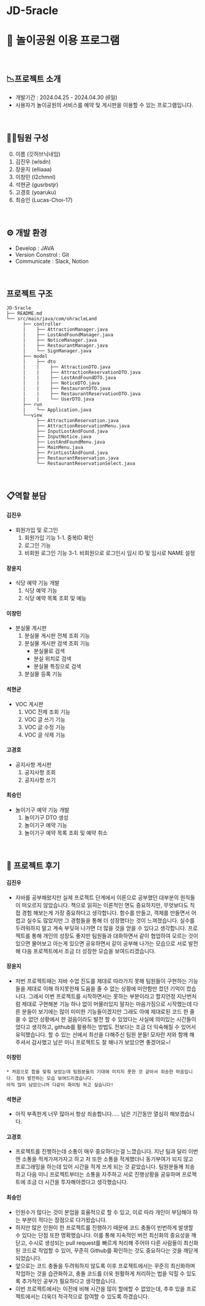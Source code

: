 # JD-5racle

# 🎡 놀이공원 이용 프로그램

<br>

## 📉프로젝트 소개
* 개발기간 : 2024.04.25 - 2024.04.30 (6일)
* 사용자가 놀이공원의 서비스를 예약 및 게시판을 이용할 수 있는 프로그램입니다.

<br>

## 🧑‍💻팀원 구성

0. 이름 (깃허브닉네임)
1. 김진우 (wlsdn)
2. 장윤지 (elliaaa)
3. 이창민 (l2chmnl)
4. 석현균 (gusrbstjr)
5. 고경호 (yoaruku)
6. 최승인 (Lucas-Choi-17)

<br>

## ⚙️ 개발 환경
* Develop : JAVA
* Version Constrol : Git
* Communicate : Slack, Notion

<br>

## 프로젝트 구조
```
JD-5racle
├── README.md
└── src/main/java/com/ohracleLand
      ├── controller
      |    ├── AttractionManager.java
      |    ├── LostAndFoundManager.java
      |    ├── NoticeManager.java
      |    ├── RestaurantManager.java
      |    └── SignManager.java
      ├── model
      |    ├── dto
      |    |    ├── AttractionDTO.java
      |    |    ├── AttractionReservationDTO.java
      |    |    ├── LostAndFoundDTO.java
      |    |    ├── NoticeDTO.java
      |    |    ├── RestaurantDTO.java
      |    |    ├── RestaurantReservationDTO.java
      |    |    └── UserDTO.java
      ├── run
      |    └── Application.java
      └──view
           ├── AttractionReservation.java
           ├── AttractionReservationMenu.java
           ├── InputLostAndFound.java
           ├── InputNotice.java
           ├── LostAndFoundMenu.java
           ├── MainMenu.java
           ├── PrintLostAndFound.java
           ├── RestaurantReservation.java
           └── RestaurantReservationSelect.java
```

<br>

## 📋역할 분담

#### 김진우
* 회원가입 및 로그인
  1. 회원가입 기능
     1-1. 중복ID 확인
  2. 로그인 기능
  3. 비회원 로그인 기능
     3-1. 비회원으로 로그인시 임시 ID 및 임시로 NAME 설정

#### 장윤지
* 식당 예약 기능 개발
  1. 식당 예약 기능
  2. 식당 예약 목록 조회 및 예능

#### 이창민
* 분실물 게시판
  1. 분실물 게시판 전체 조회 기능
  2. 분실물 게시판 검색 조회 기능
     - 분실물로 검색
     - 분실 위치로 검색
     - 분실물 특징으로 검색
  4. 분실물 등록 기능

#### 석현균
* VOC 게시판
  1. VOC 전제 조회 기능
  2. VOC 글 쓰기 기능
  3. VOC 글 수정 기능
  4. VOC 글 삭제 기능

#### 고경호
* 공지사항 게시판
  1. 공지사항 조회
  2. 공지사항 쓰기

#### 최승인
* 놀이기구 예약 기능 개발
  1. 놀이기구 DTO 생성
  2. 놀이기구 예약 기능
  3. 놀이기구 예약 목록 조회 및 예약 취소

<br>
 
## 📕 프로젝트 후기

#### 김진우
* 자바를 공부해왔지만 실제 프로젝트 단계에서 이론으로 공부했던 대부분의 원칙들이 떠오르지 않았습니다.
  책으로 읽히는 이론적인 면도 중요하지만, 무엇보다도 직접 경험 해보는게 가장 중요하다고 생각합니다. 
  함수를 만들고, 객체를 만들면서 어렵고 실수도 많았지만 그 경험들을 통해 더 성장했다는 것이 느껴졌습니다.
  실수를 두려워하지 말고 계속 부딪혀 나가면 더 많을 것을 얻을 수 있다고 생각합니다.
  프로젝트를 통해 개인의 성장도 좋지만 팀원들과 대화하면서 같이 협업하여 모르는 것이 있으면 물어보고
  아는게 있으면 공유하면서 같이 공부해 나가는 모습으로 서로 발전해 다음 프로젝트에서 조금 더 성장한
  모습을 보여드리겠습니다.

#### 장윤지
* 저번 프로젝트때는 자바 수업 진도를 제대로 따라가지 못해 팀원들이 구현하는 기능들을 제대로 이해 하지못한채
  도움을 줄 수 없는 상황에 미안함만 컸던 기억이 컸습니다. 그래서 이번 프로젝트를 시작하면서는 못하는 부분이라고 할지언정
  지난번처럼 제대로 구현해본 기능 하나 없이 머물러있지 말자는 마음가짐으로 시작했는데 다른 분들이 보기에는 많이 미미한 기능들이겠지만
  그래도 아예 제대로된 코드 한 줄 쓸 수 없던 상황에서 한 걸음이라도 발전 할 수 있었다는 사실에 의미있는 시간들이었다고 생각하고,
  github를 활용하는 방법도 전보다는 조금 더 익숙해질 수 있어서 유익했습니다.
  할 수 있는 선에서 최선을 다해주신 팀원 분들! 모자란 저와 함께 해주셔서 감사했고 남은 미니 프로젝트도 잘 해나가 보았으면 좋겠어요~!

#### 이창민
```
* 처음으로 합을 맞춰 보았는데 팀원분들의 기대에 미치지 못한 것 같아서 죄송한 마음입니다. 점차 발전하는 모습 보여드리겠습니다.
아직 많이 남았으니까 다같이 화이팅 하고 싶습니다!
```

#### 석현균
* 아직 부족한게 너무 많아서 항상 죄송합니다..... 남은 기간동안 열심히 해보겠습니다.

#### 고경호
* 프로젝트를 진행하는데 소통이 매우 중요하다는걸 느꼈습니다. 지난 팀과 달리 이번엔 소통을 적게가져가자고 하고 저 또한 소통을 적게했더니 동기부여가 되지 않고 프로그래밍을 하는데 있어 시간을 적게 쓰게 되는 것 같았습니다.
  팀원분들께 죄송하고 다음 미니 프로젝트부터는 소통을 자주하고 서로 진행상황을 공유하며 프로젝트에 조금 더 시간을 투자해야겠다고 생각했습니다.

#### 최승인
* 인원수가 많다는 것이 분업을 효율적으로 할 수 있고, 이로 따라 개인이 부담해야 하는 부분이 적다는 장점으로 다가왔습니다.
* 하지만 많은 인원이 한 프로젝트를 진행하기 때문에 코드 충돌이 빈번하게 발생할 수 있다는 단점 또한 명확했습니다. 이를 통해 지속적인 버전 최신화의 중요성을 깨닫고, 수시로 생성되는 pull request를 빠르게 처리해 주어야 다른 사람들이 최신화된 코드로 작업할 수 있어, 꾸준히 Github를 확인하는 것도 중요하다는 것을 깨닫게 되었습니다.
* 앞으로는 코드 충돌을 두려워하지 않도록 이후 프로젝트에서는 꾸준히 최신화하며 작업하는 것을 습관화하고, 충돌 코드를 더욱 원활하게 처리하는 법을 익힐 수 있도록 추가적인 공부가 필요하다고 생각했습니다.
* 이번 프로젝트에서는 이전에 비해 시간을 많이 할애할 수 없었는데, 추후 있을 프로젝트에서는 더욱더 적극적으로 참여할 수 있도록 하겠습니다.


